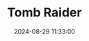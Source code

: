 ---
layout: post
title: Tomb Raider
summary: 
date: '2024-08-29 11:33:00'
#tags: [DOS, PC, Videogames]
---